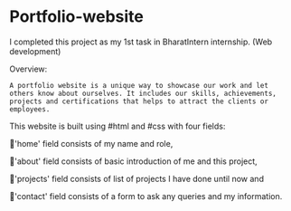 # Portfolio-website
I completed this project as my 1st task in BharatIntern internship. (Web development)

Overview:

    A portfolio website is a unique way to showcase our work and let others know about ourselves. It includes our skills, achievements, projects and certifications that helps to attract the clients or employees.

This website is built using #html and #css with four fields:

🔸'home' field consists of my name and role,

🔸'about' field consists of basic introduction of me and this project,

🔸'projects' field consists of list of projects I have done until now and

🔸'contact' field consists of a form to ask any queries and my information.
